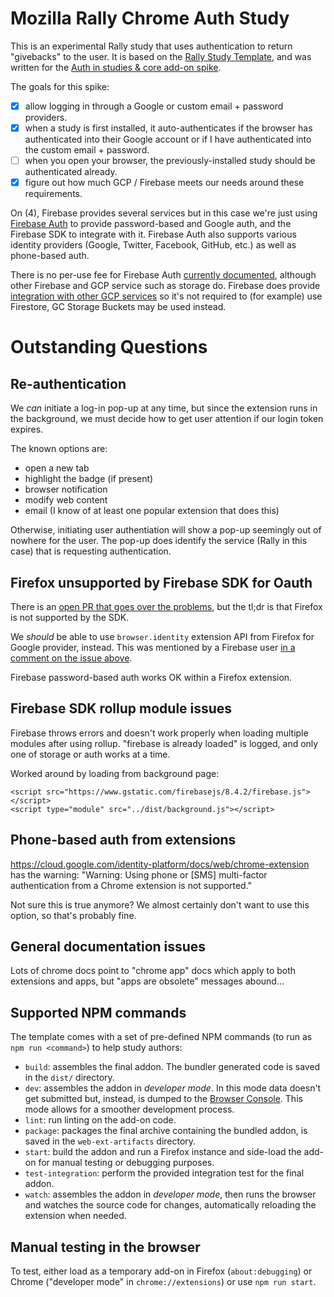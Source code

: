 # Mozilla Rally Chrome Auth Study
This is an experimental Rally study that uses authentication to return "givebacks" to the user. It is based on the [Rally Study Template](https://github.com/mozilla-rally/study-template/), and was written for the [Auth in studies & core add-on spike](https://github.com/mozilla-rally/rally-core-addon/issues/559).

The goals for this spike:
- [x] allow logging in through a Google or custom email + password providers.
- [x] when a study is first installed, it auto-authenticates if the browser has authenticated into their Google account or if I have authenticated into the custom email + password.
- [ ] when you open your browser, the previously-installed study should be authenticated already.
- [x] figure out how much GCP / Firebase meets our needs around these requirements.

On (4), Firebase provides several services but in this case we're just using [Firebase Auth](https://firebase.google.com/docs/auth) to provide password-based and Google auth, and the Firebase SDK to integrate with it. Firebase Auth also supports various identity providers (Google, Twitter, Facebook, GitHub, etc.) as well as phone-based auth.

There is no per-use fee for Firebase Auth [currently documented](https://firebase.google.com/pricing), although other Firebase and GCP service such as storage do. Firebase does provide [integration with other GCP services](https://firebase.google.com/docs/storage/gcp-integration) so it's not required to (for example) use Firestore, GC Storage Buckets may be used instead.

# Outstanding Questions
## Re-authentication
We *can* initiate a log-in pop-up at any time, but since the extension runs in the background, we must decide how to get user attention if our login token expires.

The known options are:

- open a new tab
- highlight the badge (if present)
- browser notification
- modify web content
- email (I know of at least one popular extension that does this)

Otherwise, initiating user authentiation will show a pop-up seemingly out of nowhere for the user. The pop-up does identify the service (Rally in this case) that
is requesting authentication.

## Firefox unsupported by Firebase SDK for Oauth

There is an [open PR that goes over the problems](https://github.com/firebase/firebase-js-sdk/issues/4002), but the tl;dr is that Firefox is not supported by the SDK.

We *should* be able to use `browser.identity` extension API from Firefox for Google provider, instead. This was mentioned by a Firebase user [in a comment on the
issue above](https://github.com/firebase/firebase-js-sdk/issues/4002#issuecomment-757486599).

Firebase password-based auth works OK within a Firefox extension.

## Firebase SDK rollup module issues
Firebase throws errors and doesn't work properly when loading multiple modules after using rollup. "firebase is already loaded" is logged, and only one of storage or auth works at a time.

Worked around by loading from background page:
```
<script src="https://www.gstatic.com/firebasejs/8.4.2/firebase.js"></script>
<script type="module" src="../dist/background.js"></script>
```

## Phone-based auth from extensions
https://cloud.google.com/identity-platform/docs/web/chrome-extension has the warning: "Warning: Using phone or [SMS] multi-factor authentication from a Chrome extension is not supported."

Not sure this is true anymore? We almost certainly don't want to use this option, so that's probably fine.

## General documentation issues
Lots of chrome docs point to "chrome app" docs which apply to both extensions and apps, but "apps are obsolete" messages abound...

## Supported NPM commands
The template comes with a set of pre-defined NPM commands (to run as `npm run <command>`) to help study authors:

* `build`: assembles the final addon. The bundler generated code is saved in the `dist/` directory.
* `dev`: assembles the addon in _developer mode_. In this mode data doesn't get submitted but, instead, is dumped to the [Browser Console](https://developer.mozilla.org/en-US/docs/Tools/Browser_Console). This mode allows for a smoother development process.
* `lint`: run linting on the add-on code.
* `package`: packages the final archive containing the bundled addon, is saved in the `web-ext-artifacts` directory.
* `start`: build the addon and run a Firefox instance and side-load the add-on for manual testing or debugging purposes.
* `test-integration`: perform the provided integration test for the final addon.
* `watch`: assembles the addon in _developer mode_, then runs the browser and watches the source code for changes, automatically reloading the extension when needed.

## Manual testing in the browser
To test, either load as a temporary add-on in Firefox (`about:debugging`) or Chrome ("developer mode" in `chrome://extensions`) or use `npm run start`.
